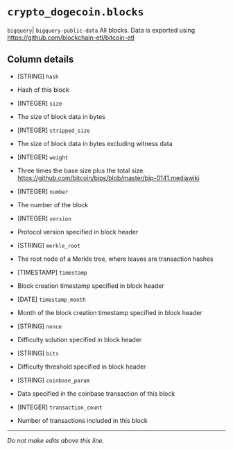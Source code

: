 # `crypto_dogecoin.blocks`
`bigquery`| `bigquery-public-data`
All blocks.
Data is exported using https://github.com/blockchain-etl/bitcoin-etl

## Column details
* [STRING]    `hash`
 - Hash of this block
* [INTEGER]   `size`
 - The size of block data in bytes
* [INTEGER]   `stripped_size`
 - The size of block data in bytes excluding witness data
* [INTEGER]   `weight`
 - Three times the base size plus the total size. https://github.com/bitcoin/bips/blob/master/bip-0141.mediawiki
* [INTEGER]   `number`
 - The number of the block
* [INTEGER]   `version`
 - Protocol version specified in block header
* [STRING]    `merkle_root`
 - The root node of a Merkle tree, where leaves are transaction hashes
* [TIMESTAMP] `timestamp`
 - Block creation timestamp specified in block header
* [DATE]      `timestamp_month`
 - Month of the block creation timestamp specified in block header
* [STRING]    `nonce`
 - Difficulty solution specified in block header
* [STRING]    `bits`
 - Difficulty threshold specified in block header
* [STRING]    `coinbase_param`
 - Data specified in the coinbase transaction of this block
* [INTEGER]   `transaction_count`
 - Number of transactions included in this block

-------------------------------------------------------------------------------
*Do not make edits above this line.*
